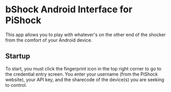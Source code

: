 # bShock Android Interface for PiShock

This app allows you to play with whatever's on the other end of the shocker from the comfort of your Android device.

## Startup
To start, you must click the fingerprint icon in the top right corner to go to the credential entry screen. You enter your username (from the PiShock website), your API key, and the sharecode of the device(s) you are seeking to control.
